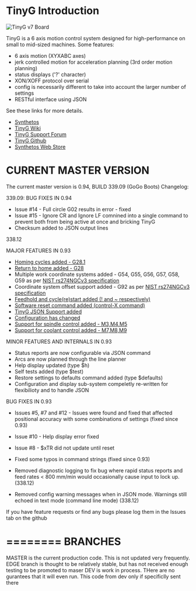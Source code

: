 TinyG Introduction
========

![TinyG v7 Board](http://farm9.staticflickr.com/8186/8436183471_6b3708cd0d_c.jpg)

TinyG is a 6 axis motion control system designed for high-performance on small to mid-sized machines. Some features:

* 6 axis motion (XYXABC axes)
* jerk controlled motion for acceleration planning (3rd order motion planning)
* status displays ('?' character)
* XON/XOFF protocol over serial
* config is necessarily different to take into account the larger number of settings
* RESTful interface using JSON

See these links for more details.

* [Synthetos](https://www.synthetos.com/)
* [TinyG Wiki](https://www.synthetos.com/wiki/index.php?title=Projects:TinyG)
* [TinyG Support Forum](https://www.synthetos.com/forum/tinyg/)
* [TinyG Github](https://github.com/synthetos/TinyG)
* [Synthetos Web Store](https://www.synthetos.com/webstore/)


CURRENT MASTER VERSION
========
The current master version is 0.94, BUILD 339.09 (GoGo Boots)
Changelog:

339.09: 
BUG FIXES IN 0.94
* Issue #14 - Full circle G02 results in error - fixed
* Issue #15 - Ignore CR and Ignore LF comnined into a single command to prevent both from being active at once and bricking TinyG
* Checksum added to JSON output lines

338.12

MAJOR FEATURES IN 0.93
* [Homing cycles added - G28.1](http://www.synthetos.com/wiki/index.php?title=Projects:TinyG-Homing)
* [Return to home added - G28](http://www.synthetos.com/wiki/index.php?title=Projects:TinyG-Homing)
* Multiple work coordinate systems added - G54, G55, G56, G57, G58, G59 as per [NIST rs274NGCv3 specification](http://citeseerx.ist.psu.edu/viewdoc/summary?doi=10.1.1.141.2441)
* Coordinate system offset support added - G92 as per [NIST rs274NGCv3 specification](http://citeseerx.ist.psu.edu/viewdoc/summary?doi=10.1.1.141.2441)
* [Feedhold and cycle(re)start added (! and ~ respectively)](http://www.synthetos.com/wiki/index.php?title=Projects:TinyG-Gcode-Support#Starting.2C_Stopping.2C_Feedhold_and_Rate_Overrides_-_Design_Notes)
* [Software reset command added (control-X command)](http://www.synthetos.com/wiki/index.php?title=Projects:TinyG-Gcode-Support#Starting.2C_Stopping.2C_Feedhold_and_Rate_Overrides_-_Design_Notes)
* [TinyG JSON Support added](http://www.synthetos.com/wiki/index.php?title=Projects:TinyG-JSON)
* [Configuration has changed](http://www.synthetos.com/wiki/index.php?title=TinyG:Configuring) 
* [Support for spindle control added - M3,M4,M5](http://www.synthetos.com/wiki/index.php?title=Projects:TinyG-Gcode-Support#Gcode_Language_Support)
* [Support for coolant control added - M7,M8,M9](http://www.synthetos.com/wiki/index.php?title=Projects:TinyG-Gcode-Support#Gcode_Language_Support)

MINOR FEATURES AND INTERNALS IN 0.93
* Status reports are now configurable via JSON command
* Arcs are now planned through the line planner
* Help display updated (type $h)
* Self tests added (type $test)
* Restore settings to defaults command added (type $defaults)
* Configuration and display sub-system compeletly re-written for flexibilioty and to handle JSON

BUG FIXES IN 0.93
* Issues #5, #7 and #12 - Issues were found and fixed that affected positional accuracy with some combinations of settings (fixed since 0.93)
* Issue #10 - Help display error fixed
* Issue #8 - $xTR did not update until reset
* Fixed some typos in command strings (fixed since 0.93)

* Removed diagnostic logging to fix bug where rapid status reports and feed rates < 800 mm/min would occasionally cause input to lock up. (338.12)
* Removed config warning messages when in JSON mode. Warnings still echoed in text mode (command line mode) (338.12)

If you have feature requests or find any bugs please log them in the Issues tab on the github


========
BRANCHES
========

MASTER is the current production code. This is not updated very frequently.
EDGE branch is thought to be relatively stable, but has not received enough testing to be promoted to maser
DEV is work in process. THere are no gurantees that it will even run. This code from dev only if specificlly sent there
